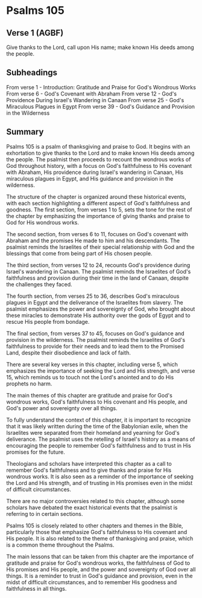 # Psalms 105

## Verse 1 (AGBF)

Give thanks to the Lord, call upon His name; make known His deeds among the people.

## Subheadings

From verse 1 - Introduction: Gratitude and Praise for God's Wondrous Works
From verse 6 - God's Covenant with Abraham
From verse 12 - God's Providence During Israel's Wandering in Canaan
From verse 25 - God's Miraculous Plagues in Egypt
From verse 39 - God's Guidance and Provision in the Wilderness

## Summary

Psalms 105 is a psalm of thanksgiving and praise to God. It begins with an exhortation to give thanks to the Lord and to make known His deeds among the people. The psalmist then proceeds to recount the wondrous works of God throughout history, with a focus on God's faithfulness to His covenant with Abraham, His providence during Israel's wandering in Canaan, His miraculous plagues in Egypt, and His guidance and provision in the wilderness.

The structure of the chapter is organized around these historical events, with each section highlighting a different aspect of God's faithfulness and goodness. The first section, from verses 1 to 5, sets the tone for the rest of the chapter by emphasizing the importance of giving thanks and praise to God for His wondrous works.

The second section, from verses 6 to 11, focuses on God's covenant with Abraham and the promises He made to him and his descendants. The psalmist reminds the Israelites of their special relationship with God and the blessings that come from being part of His chosen people.

The third section, from verses 12 to 24, recounts God's providence during Israel's wandering in Canaan. The psalmist reminds the Israelites of God's faithfulness and provision during their time in the land of Canaan, despite the challenges they faced.

The fourth section, from verses 25 to 36, describes God's miraculous plagues in Egypt and the deliverance of the Israelites from slavery. The psalmist emphasizes the power and sovereignty of God, who brought about these miracles to demonstrate His authority over the gods of Egypt and to rescue His people from bondage.

The final section, from verses 37 to 45, focuses on God's guidance and provision in the wilderness. The psalmist reminds the Israelites of God's faithfulness to provide for their needs and to lead them to the Promised Land, despite their disobedience and lack of faith.

There are several key verses in this chapter, including verse 5, which emphasizes the importance of seeking the Lord and His strength, and verse 15, which reminds us to touch not the Lord's anointed and to do His prophets no harm.

The main themes of this chapter are gratitude and praise for God's wondrous works, God's faithfulness to His covenant and His people, and God's power and sovereignty over all things.

To fully understand the context of this chapter, it is important to recognize that it was likely written during the time of the Babylonian exile, when the Israelites were separated from their homeland and yearning for God's deliverance. The psalmist uses the retelling of Israel's history as a means of encouraging the people to remember God's faithfulness and to trust in His promises for the future.

Theologians and scholars have interpreted this chapter as a call to remember God's faithfulness and to give thanks and praise for His wondrous works. It is also seen as a reminder of the importance of seeking the Lord and His strength, and of trusting in His promises even in the midst of difficult circumstances.

There are no major controversies related to this chapter, although some scholars have debated the exact historical events that the psalmist is referring to in certain sections.

Psalms 105 is closely related to other chapters and themes in the Bible, particularly those that emphasize God's faithfulness to His covenant and His people. It is also related to the theme of thanksgiving and praise, which is a common theme throughout the Psalms.

The main lessons that can be taken from this chapter are the importance of gratitude and praise for God's wondrous works, the faithfulness of God to His promises and His people, and the power and sovereignty of God over all things. It is a reminder to trust in God's guidance and provision, even in the midst of difficult circumstances, and to remember His goodness and faithfulness in all things.